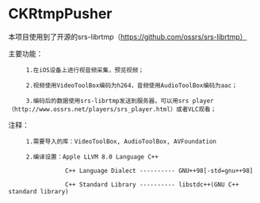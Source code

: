 # CKRtmpPusher
本项目使用到了开源的srs-librtmp（https://github.com/ossrs/srs-librtmp）

主要功能：

         1.在iOS设备上进行视音频采集，预览视频；

         2.视频使用VideoToolBox编码为h264，音频使用AudioToolBox编码为aac；
         
         3.编码后的数据使用srs-librtmp发送到服务器，可以用srs player（http://www.ossrs.net/players/srs_player.html）或者VLC观看；
         
注释：

         1.需要导入的库：VideoToolBox, AudioToolBox, AVFoundation
        
         2.编译设置：Apple LLVM 8.0 Language C++
                    
                    C++ Language Dialect ---------- GNU++98[-std=gnu++98]
                    
                    C++ Standard Library ---------- libstdc++(GNU C++ standard library)

